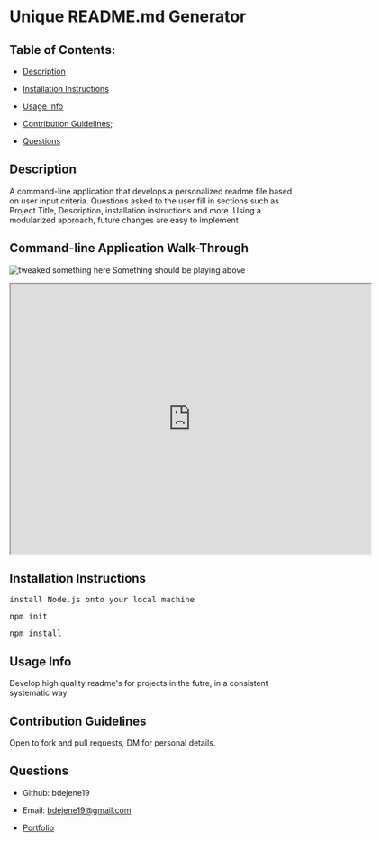 # Unique README.md Generator 

  ## Table of Contents:

  * [Description](#description)</a>

  * [Installation Instructions](#installation-instructions)

  * [Usage Info](#usage-info)

  * [Contribution Guidelines](#contribution-guidelines);

  * [Questions](#questions)

  ## Description

  A command-line application that develops a personalized readme file based on user input criteria. Questions asked to the user fill in sections such as Project Title, Description, installation instructions and more. Using a modularized approach, future changes are easy to implement

  ## Command-line Application Walk-Through 

![tweaked something here](https://drive.google.com/file/d/1H2jIGikta66mgiPwZZvmsA0t_lmCsLnj/edit)
Something should be playing above
<iframe src="https://drive.google.com/file/d/1H2jIGikta66mgiPwZZvmsA0t_lmCsLnj/preview" width="640" height="480" allow="autoplay"></iframe>



  ## Installation Instructions

    
<pre>install Node.js onto your local machine</pre>

<pre>npm init</pre>

<pre>npm install</pre>


  ## Usage Info
Develop high quality readme's for projects in the futre, in a consistent systematic way
    


  ## Contribution Guidelines
Open to fork and pull requests, DM for personal details.


  ## Questions

  * Github: bdejene19

  * Email: bdejene19@gmail.com

  * [Portfolio](https://bdejene19.github.io/updatedPortfolio/)
 
  

  

